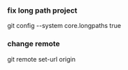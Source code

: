 ### fix long path project
git config --system core.longpaths true

### change remote
git remote set-url origin
